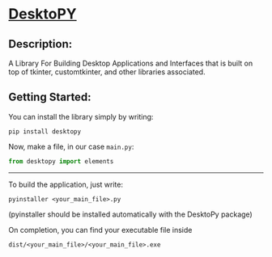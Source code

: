 # [DesktoPY](https://pypi.org/project/desktopy/)
## Description:
A Library For Building Desktop Applications and Interfaces that is built on top of tkinter, customtkinter, and other libraries associated.

## Getting Started:
You can install the library simply by writing:

``pip install desktopy``

Now, make a file, in our case ``main.py``:
```py
from desktopy import elements


```

<hr>
To build the application, just write:

``pyinstaller <your_main_file>.py``

(pyinstaller should be installed automatically with the DesktoPy package)

On completion, you can find your executable file inside 

``dist/<your_main_file>/<your_main_file>.exe``

